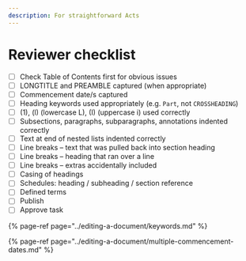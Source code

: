 ```yaml
---
description: For straightforward Acts
---
```


# Reviewer checklist

* [ ] Check Table of Contents first for obvious issues
* [ ] LONGTITLE and PREAMBLE captured \(when appropriate\)
* [ ] Commencement date/s captured
* [ ] Heading keywords used appropriately \(e.g. `Part`, not `CROSSHEADING`\)
* [ ] \(1\), \(l\) \(lowercase L\), \(I\) \(uppercase i\) used correctly
* [ ] Subsections, paragraphs, subparagraphs, annotations indented correctly
* [ ] Text at end of nested lists indented correctly
* [ ] Line breaks – text that was pulled back into section heading
* [ ] Line breaks – heading that ran over a line
* [ ] Line breaks – extras accidentally included
* [ ] Casing of headings
* [ ] Schedules: heading / subheading / section reference
* [ ] Defined terms
* [ ] Publish
* [ ] Approve task

{% page-ref page="../editing-a-document/keywords.md" %}

{% page-ref page="../editing-a-document/multiple-commencement-dates.md" %}




